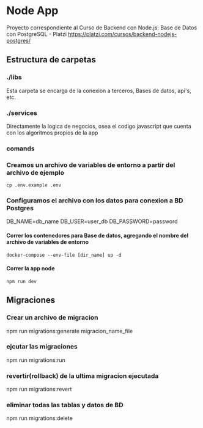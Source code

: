 # Node App

Proyecto correspondiente al Curso de Backend con Node.js: Base de Datos con PostgreSQL - Platzi
https://platzi.com/cursos/backend-nodejs-postgres/


## Estructura de carpetas

### ./libs
  Esta carpeta se encarga de la conexion a terceros, Bases de datos, api's, etc.

### ./services
  Directamente la logica de negocios, osea el codigo javascript que cuenta con los algoritmos propios de la app


### comands

### Creamos un archivo de variables de entorno a partir del archivo de ejemplo
```
cp .env.example .env
```

### Configuramos el archivo con los datos para conexion a BD Postgres
DB_NAME=db_name
DB_USER=user_db
DB_PASSWORD=password

#### Correr los contenedores para Base de datos, agregando el nombre del archivo de variables de entorno
```
docker-compose --env-file [dir_name] up -d
```

#### Correr la app node
```
npm run dev
```

## Migraciones

### Crear un archivo de migracion
npm run migrations:generate migracion_name_file

### ejcutar las migraciones
npm run migrations:run

### revertir(rollback) de la ultima migracion ejecutada
npm run migrations:revert

### eliminar todas las tablas y datos de BD
npm run migrations:delete
